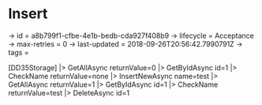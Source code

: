# Insert

-> id = a8b799f1-cfbe-4e1b-bedb-cda927f408b9
-> lifecycle = Acceptance
-> max-retries = 0
-> last-updated = 2018-09-26T20:56:42.7990791Z
-> tags = 

[DD35Storage]
|> GetAllAsync returnValue=0
|> GetByIdAsync id=1
|> CheckName returnValue=none
|> InsertNewAsync name=test
|> GetAllAsync returnValue=1
|> GetByIdAsync id=1
|> CheckName returnValue=test
|> DeleteAsync id=1
~~~
